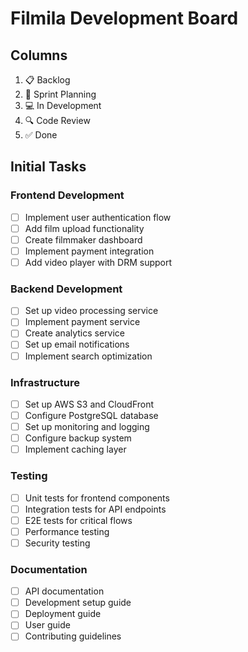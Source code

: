 # Filmila Development Board

## Columns
1. 📋 Backlog
2. 🎯 Sprint Planning
3. 💻 In Development
4. 🔍 Code Review
5. ✅ Done

## Initial Tasks

### Frontend Development
- [ ] Implement user authentication flow
- [ ] Add film upload functionality
- [ ] Create filmmaker dashboard
- [ ] Implement payment integration
- [ ] Add video player with DRM support

### Backend Development
- [ ] Set up video processing service
- [ ] Implement payment service
- [ ] Create analytics service
- [ ] Set up email notifications
- [ ] Implement search optimization

### Infrastructure
- [ ] Set up AWS S3 and CloudFront
- [ ] Configure PostgreSQL database
- [ ] Set up monitoring and logging
- [ ] Configure backup system
- [ ] Implement caching layer

### Testing
- [ ] Unit tests for frontend components
- [ ] Integration tests for API endpoints
- [ ] E2E tests for critical flows
- [ ] Performance testing
- [ ] Security testing

### Documentation
- [ ] API documentation
- [ ] Development setup guide
- [ ] Deployment guide
- [ ] User guide
- [ ] Contributing guidelines
